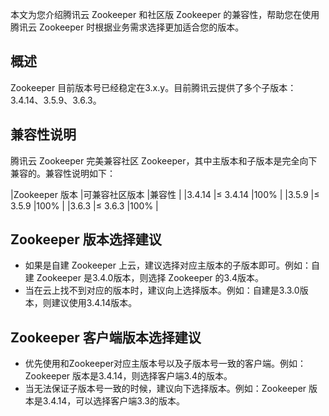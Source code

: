 本文为您介绍腾讯云 Zookeeper 和社区版 Zookeeper 的兼容性，帮助您在使用腾讯云 Zookeeper 时根据业务需求选择更加适合您的版本。

## 概述
Zookeeper 目前版本号已经稳定在3.x.y。目前腾讯云提供了多个子版本：3.4.14、3.5.9、3.6.3。

## 兼容性说明
腾讯云 Zookeeper 完美兼容社区 Zookeeper，其中主版本和子版本是完全向下兼容的。兼容性说明如下：

|Zookeeper 版本 |可兼容社区版本 |兼容性 |
|3.4.14	|≤ 3.4.14	|100% |
|3.5.9	|≤ 3.5.9	|100% |
|3.6.3	|≤ 3.6.3	|100% |

## Zookeeper 版本选择建议
- 如果是自建 Zookeeper 上云，建议选择对应主版本的子版本即可。例如：自建 Zookeeper 是3.4.0版本，则选择 Zookeeper 的3.4版本。
- 当在云上找不到对应的版本时，建议向上选择版本。例如：自建是3.3.0版本，则建议使用3.4.14版本。

## Zookeeper 客户端版本选择建议
- 优先使用和Zookeeper对应主版本号以及子版本号一致的客户端。例如：Zookeeper 版本是3.4.14，则选择客户端3.4的版本。
- 当无法保证子版本号一致的时候，建议向下选择版本。例如：Zookeeper 版本是3.4.14，可以选择客户端3.3的版本。
